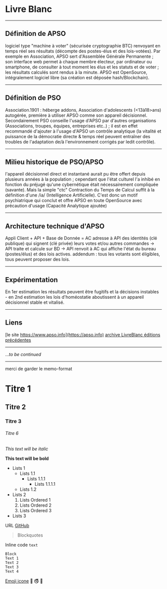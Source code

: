 # Livre Blanc

***

## Définition de APSO

   logiciel type "machine à voter" (sécurisée cryptographie BTC) renvoyant en temps réel ses résultats (décompte des postes-élus et des lois-votées). Par exemple en Association, APSO sert d'Assemblée Générale Permanente ; son interface web permet à chaque membre électeur, par ordinateur ou smartphone, de consulter à tout moment les élus et les statuts et de voter ; les résultats calculés sont rendus à la minute. APSO est OpenSource, intégralement logiciel libre (sa création est déposée hash/Blockchain).
   
***

## Définition de PSO
   
Association.1901 : héberge addons, Association d'adolescents (<13à18>ans) autogérée, première à utiliser APSO comme son appareil décisionnel. Secondairement PSO conseille l'usage d'APSO par d'autres organisations (Associations, troupes, équipes, entreprises etc..) ; il est en effet recommandé d'ajouter à l'usage d'APSO un contrôle analytique (la vitalité et puissance de la démocratie directe & temps réel peuvent entraîner des troubles de l'adaptation de/à l'environnement corrigés par ledit contrôle).
 
***

## Milieu historique de PSO/APSO

l'appareil décisionnel direct et instantané aurait pu être offert depuis plusieurs années à la population ; cependant que l'état culturel l'a inhibé en fonction du préjugé qu'une cybernétique était nécessairement compliquée (savante). Mais la simple "ctc" Contraction du Temps de Calcul suffit à la définition d'une /ia/ (Intelligence Artificielle). C'est donc un motif psychiatrique qui conclut et offre APSO en toute OpenSource avec précaution d'usage (Capacité Analytique ajoutée)

***

## Architecture technique d'APSO

Appli Client + API + Base de Donnée = AC adresse à API des identités (clé publique) qui signent (clé privée) leurs votes et/ou autres commandes -> API traite et calcule sur BD -> API renvoit à AC qui affiche l'état du bureau (postes/élus) et des lois actives. addendum : tous les votants sont éligibles, tous peuvent proposer des lois.

***

## Expérimentation

En 1er estimation les résultats peuvent être fugitifs et la décisions instables - en 2nd estimation les lois d'homéostatie aboutissent à un appareil décisionnel stable et vitalisé.

***

## Liens
[le site https://www.apso.info](https://apso.info)
[archive LivreBlanc éditions précédentes](https://apso.info/2015/htm/20150326092400-LG_LivrBlan.htm)
   
***

...*to be continued*


***
merci de garder le memo-format
# Titre 1
## Titre 2
### Titre 3
###### Titre 6

*This text will be italic*

**This text will be bold**

* Lists 1
	* Lists 1.1
		* Lists 1.1.1
			* Lists 1.1.1.1
	* Lists 1.2
* Lists 2
	1. Lists Ordered 1
	2. Lists Ordered 2
	3. Lists Ordered 3
* Lists 3

URL [GitHub](http://github.com)

> Blockquotes

Inline code `text`

```
Block
Text 1
Text 2
Text 3
Text 4
```
[Emoji icone](http://www.emoji-cheat-sheet.com/) :cinema: :no_smoking: :children_crossing:
